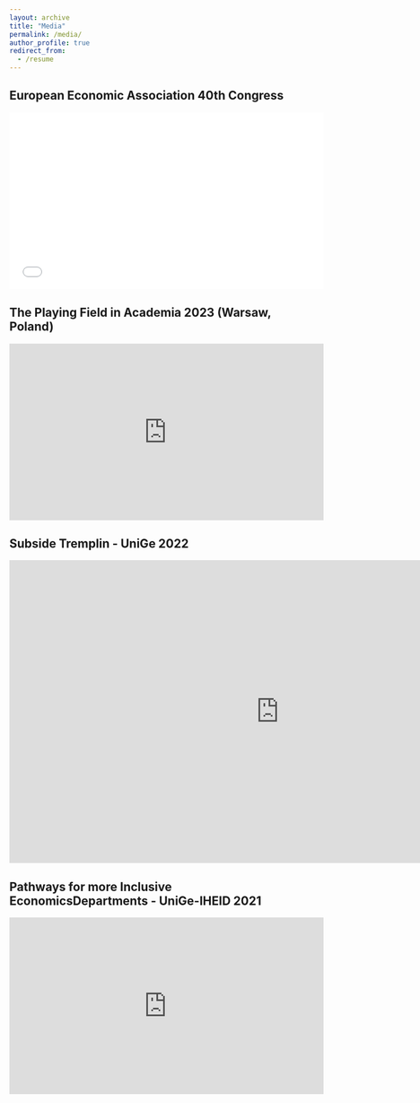 ```yaml
---
layout: archive
title: "Media"
permalink: /media/
author_profile: true
redirect_from:
  - /resume
---
```

<!-- Google tag (gtag.js) -->
<script async src="https://www.googletagmanager.com/gtag/js?id=G-ER87WNKQCE"></script>
<script>
  window.dataLayer = window.dataLayer || [];
  function gtag(){dataLayer.push(arguments);}
  gtag('js', new Date());

  gtag('config', 'G-ER87WNKQCE');
</script>

## European Economic Association 40th Congress

<div style="text-align: center;">
  <iframe width="560" height="315" src="[https://www.youtube.com/embed/oIJvYm__y5w?si=JM1WwifVumS93SoR&amp;start=12677](https://youtu.be/t-Cp466hOZY)" title="YouTube video player" frameborder="0" allow="accelerometer; autoplay; clipboard-write; encrypted-media; 
  gyroscope; picture-in-picture; web-share" allowfullscreen></iframe>
</div>

## The Playing Field in Academia 2023 (Warsaw, Poland) 

<div style="text-align: center;">
  <iframe width="560" height="315" src="https://www.youtube.com/embed/oIJvYm__y5w?si=JM1WwifVumS93SoR&amp;start=12677" title="YouTube video player" frameborder="0" allow="accelerometer; autoplay; clipboard-write; encrypted-media; 
  gyroscope; picture-in-picture; web-share" allowfullscreen></iframe>
</div>

## Subside Tremplin - UniGe 2022

<iframe src="https://elearn-services.unige.ch/medias/share/video?url=https://mediaserver.unige.ch/proxy/176648/VN4-4b13-2021-2022-06-14-C.mp4&width=960&height=540&id=176648&start=0" width="960" height="540" frameborder="0" allowfullscreen=1></iframe>

## Pathways for more Inclusive EconomicsDepartments - UniGe-IHEID 2021

<div style="text-align: center;">
  <iframe width="560" height="315" src="https://www.youtube.com/embed/22nkk99a26s?si=ptrXXGDEHaqo5sml" title="YouTube video player" frameborder="0" allow="accelerometer; autoplay; clipboard-write; encrypted-media; gyroscope; picture-in-picture; web-share" allowfullscreen></iframe>
</div>
